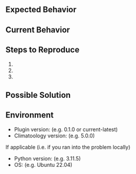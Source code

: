 <!--- This template is to report a problem/issue/bug. To request a feature, use the feature (i.e. a new functionality) use the feature_request template! -->

<!--- Provide a general summary of the issue in the Title above -->
<!--- Where helpful, include code, logs, stack traces or visuals (images/videos) to this issue -->

## Expected Behavior
<!--- Tell us what should happen? What are you trying to accomplish? -->

## Current Behavior
<!--- Tell us what happens instead of the expected behavior -->

## Steps to Reproduce
<!--- State the *exact* steps you take to reproduce the same error again and again. -->
<!--- Try to make the example as simple as possible i.e. remove steps you think are not related to the problem, use the simplest input possible and try if you can still reproduce it.-->

1.
2.
3.

## Possible Solution
<!--- Not obligatory, but suggest a fix/reason for the bug if you already investigated -->

## Environment

- Plugin version: (e.g. 0.1.0 or current-latest)
- Climatoology version: (e.g. 5.0.0)

If applicable (i.e. if you ran into the problem locally)
- Python version: (e.g. 3.11.5)
- OS: (e.g. Ubuntu 22.04)
